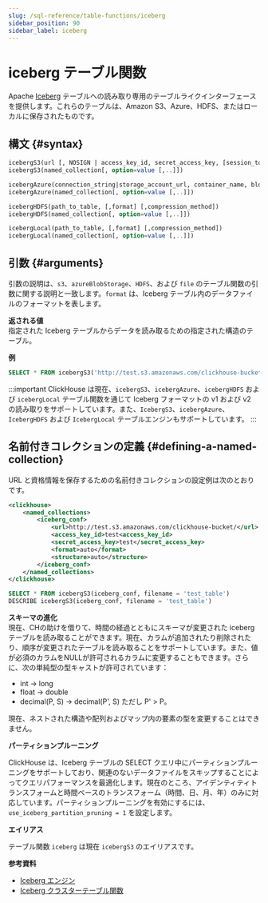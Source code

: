 ```yaml
---
slug: /sql-reference/table-functions/iceberg
sidebar_position: 90
sidebar_label: iceberg
---
```


# iceberg テーブル関数

Apache [Iceberg](https://iceberg.apache.org/) テーブルへの読み取り専用のテーブルライクインターフェースを提供します。これらのテーブルは、Amazon S3、Azure、HDFS、またはローカルに保存されたものです。

## 構文 {#syntax}

``` sql
icebergS3(url [, NOSIGN | access_key_id, secret_access_key, [session_token]] [,format] [,compression_method])
icebergS3(named_collection[, option=value [,..]])

icebergAzure(connection_string|storage_account_url, container_name, blobpath, [,account_name], [,account_key] [,format] [,compression_method])
icebergAzure(named_collection[, option=value [,..]])

icebergHDFS(path_to_table, [,format] [,compression_method])
icebergHDFS(named_collection[, option=value [,..]])

icebergLocal(path_to_table, [,format] [,compression_method])
icebergLocal(named_collection[, option=value [,..]])
```

## 引数 {#arguments}

引数の説明は、`s3`、`azureBlobStorage`、`HDFS`、および `file` のテーブル関数の引数に関する説明と一致します。`format` は、Iceberg テーブル内のデータファイルのフォーマットを表します。

**返される値**  
指定された Iceberg テーブルからデータを読み取るための指定された構造のテーブル。

**例**

```sql
SELECT * FROM icebergS3('http://test.s3.amazonaws.com/clickhouse-bucket/test_table', 'test', 'test')
```

:::important
ClickHouse は現在、`icebergS3`、`icebergAzure`、`icebergHDFS` および `icebergLocal` テーブル関数を通じて Iceberg フォーマットの v1 および v2 の読み取りをサポートしています。また、`IcebergS3`、`icebergAzure`、`IcebergHDFS` および `IcebergLocal` テーブルエンジンもサポートしています。
:::

## 名前付きコレクションの定義 {#defining-a-named-collection}

URL と資格情報を保存するための名前付きコレクションの設定例は次のとおりです。

```xml
<clickhouse>
    <named_collections>
        <iceberg_conf>
            <url>http://test.s3.amazonaws.com/clickhouse-bucket/</url>
            <access_key_id>test<access_key_id>
            <secret_access_key>test</secret_access_key>
            <format>auto</format>
            <structure>auto</structure>
        </iceberg_conf>
    </named_collections>
</clickhouse>
```

```sql
SELECT * FROM icebergS3(iceberg_conf, filename = 'test_table')
DESCRIBE icebergS3(iceberg_conf, filename = 'test_table')
```

**スキーマの進化**  
現在、CHの助けを借りて、時間の経過とともにスキーマが変更された iceberg テーブルを読み取ることができます。現在、カラムが追加されたり削除されたり、順序が変更されたテーブルを読み取ることをサポートしています。また、値が必須のカラムをNULLが許可されるカラムに変更することもできます。さらに、次の単純型の型キャストが許可されています：  
* int -> long
* float -> double
* decimal(P, S) -> decimal(P', S) ただし P' > P。

現在、ネストされた構造や配列およびマップ内の要素の型を変更することはできません。

**パーティションプルーニング**

ClickHouse は、Iceberg テーブルの SELECT クエリ中にパーティションプルーニングをサポートしており、関連のないデータファイルをスキップすることによってクエリパフォーマンスを最適化します。現在のところ、アイデンティティトランスフォームと時間ベースのトランスフォーム（時間、日、月、年）のみに対応しています。パーティションプルーニングを有効にするには、`use_iceberg_partition_pruning = 1` を設定します。

**エイリアス**

テーブル関数 `iceberg` は現在 `icebergS3` のエイリアスです。

**参考資料**

- [Iceberg エンジン](/engines/table-engines/integrations/iceberg.md)
- [Iceberg クラスターテーブル関数](/sql-reference/table-functions/icebergCluster.md)
